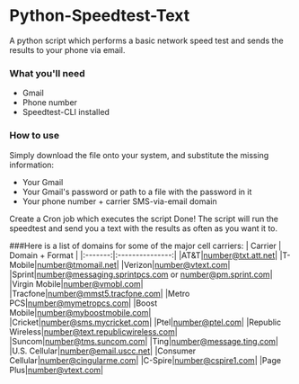 # Python-Speedtest-Text
A python script which performs a basic network speed test and sends the results to your phone via email.
### What you'll need
- Gmail
- Phone number
- Speedtest-CLI installed

### How to use
Simply download the file onto your system, and substitute the missing information:
- Your Gmail
- Your Gmail's password or path to a file with the password in it
- Your phone number + carrier SMS-via-email domain

Create a Cron job which executes the script
Done! The script will run the speedtest and send you a text with the results as often as you want it to.

###Here is a list of domains for some of the major cell carriers:
| Carrier | Domain + Format |
|:-------:|:---------------:|
|AT&T|number@txt.att.net|
|T-Mobile|number@tmomail.net|
|Verizon|number@vtext.com|
|Sprint|number@messaging.sprintpcs.com or number@pm.sprint.com|
|Virgin Mobile|number@vmobl.com|
|Tracfone|number@mmst5.tracfone.com|
|Metro PCS|number@mymetropcs.com|
|Boost Mobile|number@myboostmobile.com|
|Cricket|number@sms.mycricket.com|
|Ptel|number@ptel.com|
|Republic Wireless|number@text.republicwireless.com|
|Suncom|number@tms.suncom.com|
|Ting|number@message.ting.com|
|U.S. Cellular|number@email.uscc.net|
|Consumer Cellular|number@cingularme.com|
|C-Spire|number@cspire1.com|
|Page Plus|number@vtext.com|
